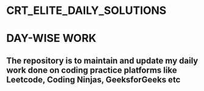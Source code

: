 # CRT_ELITE_DAILY_SOLUTIONS
<h1>DAY-WISE WORK</h1>
<h2>The repository is to maintain and update my daily work done on coding practice platforms like Leetcode, Coding Ninjas, GeeksforGeeks etc </h2>

